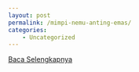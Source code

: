 ```yaml
---
layout: post
permalink: /mimpi-nemu-anting-emas/
categories:
    - Uncategorized
---
```


[Baca Selengkapnya](/10)